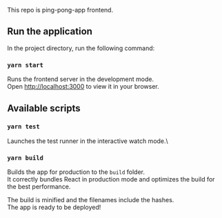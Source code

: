 This repo is ping-pong-app frontend.

## Run the application

In the project directory, run the following command:

### `yarn start`

Runs the frontend server in the development mode.\
Open [http://localhost:3000](http://localhost:3000) to view it in your browser.

## Available scripts

### `yarn test`

Launches the test runner in the interactive watch mode.\

### `yarn build`

Builds the app for production to the `build` folder.\
It correctly bundles React in production mode and optimizes the build for the best performance.

The build is minified and the filenames include the hashes.\
The app is ready to be deployed!
